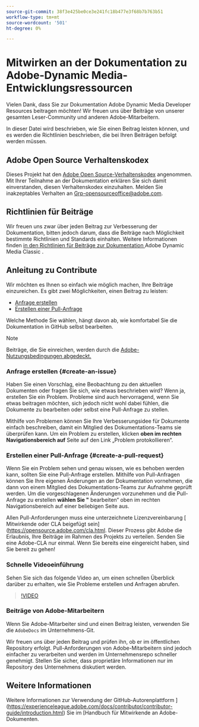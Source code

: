 ```yaml
---
source-git-commit: 38f3e425be0ce3e241fc18b477e3f68b7b763b51
workflow-type: tm+mt
source-wordcount: '501'
ht-degree: 0%

---
```

# Mitwirken an der Dokumentation zu Adobe-Dynamic Media-Entwicklungsressourcen

Vielen Dank, dass Sie zur Dokumentation Adobe Dynamic Media Developer Resources beitragen möchten! Wir freuen uns über Beiträge von unserer gesamten Leser-Community und anderen Adobe-Mitarbeitern.

In dieser Datei wird beschrieben, wie Sie einen Beitrag leisten können, und es werden die Richtlinien beschrieben, die bei Ihren Beiträgen befolgt werden müssen.

## Adobe Open Source Verhaltenskodex

Dieses Projekt hat den [Adobe Open Source-Verhaltenskodex](code-of-conduct.md) angenommen. Mit Ihrer Teilnahme an der Dokumentation erklären Sie sich damit einverstanden, diesen Verhaltenskodex einzuhalten. Melden Sie inakzeptables Verhalten an [Grp-opensourceoffice@adobe.com](mailto:Grp-opensourceoffice@adobe.com).

## Richtlinien für Beiträge

Wir freuen uns zwar über jeden Beitrag zur Verbesserung der Dokumentation, bitten jedoch darum, dass die Beiträge nach Möglichkeit bestimmte Richtlinien und Standards einhalten. Weitere Informationen finden [ in den Richtlinien für Beiträge zur Dokumentation ](guidelines.md) Adobe Dynamic Media Classic .

## Anleitung zu Contribute

Wir möchten es Ihnen so einfach wie möglich machen, Ihre Beiträge einzureichen. Es gibt zwei Möglichkeiten, einen Beitrag zu leisten:

* [Anfrage erstellen](#create-an-issue)
* [Erstellen einer Pull-Anfrage](#create-a-pull-request)

Welche Methode Sie wählen, hängt davon ab, wie komfortabel Sie die Dokumentation in GitHub selbst bearbeiten.

>[!NOTE]
>
>Beiträge, die Sie einreichen, werden durch die [Adobe-Nutzungsbedingungen abgedeckt.](https://www.adobe.com/legal/terms.html)

### Anfrage erstellen {#create-an-issue}

Haben Sie einen Vorschlag, eine Beobachtung zu den aktuellen Dokumenten oder fragen Sie sich, wie etwas beschrieben wird? Wenn ja, erstellen Sie ein Problem. Probleme sind auch hervorragend, wenn Sie etwas beitragen möchten, sich jedoch nicht wohl dabei fühlen, die Dokumente zu bearbeiten oder selbst eine Pull-Anfrage zu stellen.

Mithilfe von Problemen können Sie Ihre Verbesserungsidee für Dokumente einfach beschreiben, damit ein Mitglied des Dokumentations-Teams sie überprüfen kann. Um ein Problem zu erstellen, klicken **oben im rechten Navigationsbereich auf** Seite auf den Link „Problem protokollieren“.

### Erstellen einer Pull-Anfrage {#create-a-pull-request}

Wenn Sie ein Problem sehen und genau wissen, wie es behoben werden kann, sollten Sie eine Pull-Anfrage erstellen. Mithilfe von Pull-Anfragen können Sie Ihre eigenen Änderungen an der Dokumentation vornehmen, die dann von einem Mitglied des Dokumentations-Teams zur Aufnahme geprüft werden. Um die vorgeschlagenen Änderungen vorzunehmen und die Pull-Anfrage zu erstellen **wählen Sie &quot;** bearbeiten“ oben im rechten Navigationsbereich auf einer beliebigen Seite aus.

Allen Pull-Anforderungen muss eine unterzeichnete Lizenzvereinbarung [ Mitwirkende oder CLA beigefügt sein](https://opensource.adobe.com/cla.html. Dieser Prozess gibt Adobe die Erlaubnis, Ihre Beiträge im Rahmen des Projekts zu verteilen. Senden Sie eine Adobe-CLA nur einmal. Wenn Sie bereits eine eingereicht haben, sind Sie bereit zu gehen!

### Schnelle Videoeinführung

Sehen Sie sich das folgende Video an, um einen schnellen Überblick darüber zu erhalten, wie Sie Probleme erstellen und Anfragen abrufen.

>[!VIDEO](https://video.tv.adobe.com/v/27069)

### Beiträge von Adobe-Mitarbeitern

Wenn Sie Adobe-Mitarbeiter sind und einen Beitrag leisten, verwenden Sie die `AdobeDocs` im Unternehmens-Git.

Wir freuen uns über jeden Beitrag und prüfen ihn, ob er im öffentlichen Repository erfolgt. Pull-Anforderungen von Adobe-Mitarbeitern sind jedoch einfacher zu verarbeiten und werden im Unternehmensrepo schneller genehmigt. Stellen Sie sicher, dass proprietäre Informationen nur im Repository des Unternehmens diskutiert werden.

## Weitere Informationen

Weitere Informationen zur Verwendung der GitHub-Autorenplattform ](https://experienceleague.adobe.com/docs/contributor/contributor-guide/introduction.html) Sie im [Handbuch für Mitwirkende an Adobe-Dokumenten.
